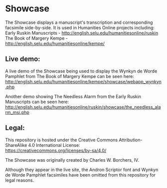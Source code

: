# Showcase
The Showcase displays a manuscript's transcription and corresponding facsimile side-by-side. It is used in Humanities Online projects including:
Early Ruskin Manuscripts - http://english.selu.edu/humanitiesonline/ruskin
The Book of Margery Kempe - http://english.selu.edu/humanitiesonline/kempe/


## Live demo:
A live demo of the Showcase being used to display the Wynkyn de Worde Pamphlet from The Book of Margery Kempe can be seen here: http://english.selu.edu/humanitiesonline/kempe/showcase/webapp_wynkyn.php

Another demo showing The Needless Alarm from the Early Ruskin Manuscripts can be seen here: http://english.selu.edu/humanitiesonline/ruskin/showcase/the_needless_alarm_msi.php


## Legal:
This repository is hosted under the Creative Commons Attribution-ShareAlike 4.0 International License: https://creativecommons.org/licenses/by-sa/4.0/

The Showcase was originally created by Charles W. Borchers, IV.

Although they appear in the live site, the Andron Scriptor font and Wynkyn de Worde Pamphlet facsimiles have been omitted from this repository for legal reasons.
